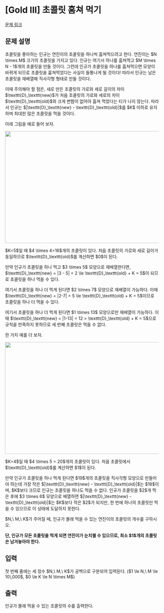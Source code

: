 # [Gold III] 초콜릿 훔쳐 먹기

[문제 링크](https://www.acmicpc.net/problem/24456) 

## 문제 설명

<p>초콜릿을 좋아하는 인규는 연진이의 초콜릿을 하나씩 훔쳐먹으려고 한다. 연진이는 $N \times M$ 크기의 초콜릿을 가지고 있다. 인규는 여기서 하나를 훔쳐먹고 $M \times N - 1$개의 초콜릿을 만들 것이다. 그런데 인규가 초콜릿을 하나를 훔쳐먹으면 모양이 바뀌게 되므로 초콜릿을 훔쳐먹었다는 사실이 들통나게 될 것이다! 따라서 인규는 남은 초콜릿을 재배열해 직사각형 형태로 만들 것이다.</p>

<p>이때 주의해야 할 점은, 새로 만든 초콜릿의 가로와 세로 길이의 차이 $\texttt{D}_\texttt{new}$가 처음 초콜릿의 가로와 세로의 차이 $\texttt{D}_\texttt{old}$와 크게 변함이 없어야 훔쳐 먹었다는 티가 나지 않는다. 따라서 인규는 $|\texttt{D}_\texttt{new} - \texttt{D}_\texttt{old}|$를 $K$ 이하로 유지하며 최대한 많은 초콜릿을 먹을 것이다.</p>

<p>아래 그림을 예로 들어 보자.</p>

<p style="text-align: center;"><img alt="" src="https://upload.acmicpc.net/b7e0126e-c900-41f3-a5e8-e5822efd18f1/-/preview/" style="width: 650px; height: 366px;"></p>

<p>$K=5$일 때 $4 \times 4=16$개의 초콜릿이 있다. 처음 초콜릿의 가로와 세로 길이가 동일하므로 $\texttt{D}_\texttt{old}$를 계산하면 $0$이 된다.</p>

<p>만약 인규가 초콜릿을 하나 먹고 $3 \times 5$ 모양으로 재배열한다면, $\texttt{D}_\texttt{new} = |3 - 5| = 2 \le \texttt{D}_\texttt{old} + K = 5$이 되므로 초콜릿을 하나 먹을 수 있다.</p>

<p>여기서 초콜릿을 하나 더 먹게 된다면 $2 \times 7$ 모양으로 재배열이 가능하다. 이때 $\texttt{D}_\texttt{new} = |2-7| = 5 \le \texttt{D}_\texttt{old} + K = 5$이므로 초콜릿을 하나 더 먹을 수 있다.</p>

<p>여기서 초콜릿을 하나 더 먹게 된다면 $1 \times 13$ 모양으로만 재배열이 가능하다. 이때 $\texttt{D}_\texttt{new} = |1-13| = 12 > \texttt{D}_\texttt{old} + K = 5$으로 규칙을 만족하지 못하므로 세 번째 초콜릿은 먹을 수 없다.</p>

<p>한 가지 예를 더 보자.</p>

<p style="text-align: center;"><img alt="" src="https://upload.acmicpc.net/4d39f259-c17a-43e3-953c-e34d625b2ef4/-/preview/" style="width: 650px; height: 366px;"></p>

<p>$K=4$일 때 $4 \times 5 = 20$개의 초콜릿이 있다. 처음 초콜릿에서 $\texttt{D}_\texttt{old}$를 계산하면 $1$이 된다.</p>

<p>만약 인규가 초콜릿을 하나 먹게 된다면 $19$개의 초콜릿을 직사각형 모양으로 만들어야 하는데 가장 작은 $|\texttt{D}_\texttt{new} - \texttt{D}_\texttt{old}|$는 $18$이며, $K$보다 크므로 인규는 초콜릿을 하나도 먹을 수 없다. 인규가 초콜릿을 $2$개 먹은 후에 $3 \times 6$ 모양으로 배열하면 $|\texttt{D}_\texttt{new} - \texttt{D}_\texttt{old}|$는 $K$보다 작은 $2$가 되지만, 한 번에 하나의 초콜릿만 먹을 수 있으므로 이 상태에 도달하지 못한다.</p>

<p>$N,\ M,\ K$가 주어질 때, 인규가 몰래 먹을 수 있는 연진이의 초콜릿의 개수를 구하시오.</p>

<p><strong>단, 인규가 모든 초콜릿을 먹게 되면 연진이가 눈치챌 수 있으므로, 최소 $1$개의 초콜릿은 남겨놓아야 한다.</strong></p>

## 입력 

 <p>첫 번째 줄에는 세 정수 $N,\ M,\ K$가 공백으로 구분되어 입력된다. ($1 \le N,\ M \le 10\,000$, $0 \le K \le N \times M$)</p>

## 출력 

 <p>인규가 몰래 먹을 수 있는 초콜릿의 수를 출력한다.</p>

